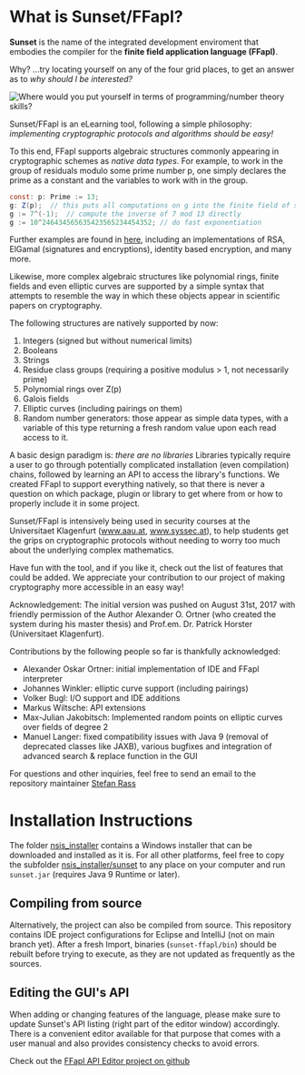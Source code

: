 # What is Sunset/FFapl?
**Sunset** is the name of the integrated development enviroment that embodies
the compiler for the **finite field application language (FFapl)**.

Why? ...try locating yourself on any of the four grid places, to get an answer as to *why should I be interested?*

![Where would you put yourself in terms of programming/number theory skills?](https://github.com/stefan-rass/sunset-ffapl/why-sunset.png)

Sunset/FFapl is an eLearning tool, following a simple philosophy: *implementing
cryptographic protocols and algorithms should be easy!*

To this end, FFapl supports algebraic structures commonly appearing in cryptographic
schemes as *native data types*. For example, to work in the group of residuals
modulo some prime number p, one simply declares the prime as a constant and the
variables to work with in the group.
```Java
const: p: Prime := 13;
g: Z(p);  // this puts all computations on g into the finite field of size (and characteristic) p
g := 7^(-1);  // compute the inverse of 7 mod 13 directly
g := 10^246434565635423565234454352; // do fast exponentiation
```

Further examples are found in [here](https://github.com/stefan-rass/sunset-ffapl/tree/master/examples), including an implementations of RSA, ElGamal (signatures and encryptions), identity based encryption, and many more.

Likewise, more complex algebraic structures like polynomial rings, finite fields
and even elliptic curves are supported by a simple syntax that attempts to resemble
the way in which these objects appear in scientific papers on cryptography.

The following structures are natively supported by now:
1. Integers (signed but without numerical limits)
1. Booleans
1. Strings
1. Residue class groups (requiring a positive modulus > 1, not necessarily prime)
1. Polynomial rings over Z(p)
1. Galois fields
1. Elliptic curves (including pairings on them)
1. Random number generators: those appear as simple data types, with a variable
of this type returning a fresh random value upon each read access to it.

A basic design paradigm is: *there are no libraries*
Libraries typically require a user to go through potentially complicated installation
(even compilation) chains, followed by learning an API to access the library's functions.
We created FFapl to support everything natively, so that there is never a question
on which package, plugin or library to get where from or how to properly include
it in some project.

Sunset/FFapl is intensively being used in security courses at the Universitaet Klagenfurt
(www.aau.at, www.syssec.at), to help students get the grips on cryptographic
protocols without needing to worry too much about the underlying complex mathematics.

Have fun with the tool, and if you like it, check out the list of features that
could be added. We appreciate your contribution to our project of making
cryptography more accessible in an easy way!

Acknowledgement:
The initial version was pushed on August 31st, 2017 with friendly permission of the Author Alexander O. Ortner (who created the system during his master thesis) and Prof.em. Dr. Patrick Horster (Universitaet Klagenfurt).

Contributions by the following people so far is thankfully acknowledged:
* Alexander Oskar Ortner: initial implementation of IDE and FFapl interpreter
* Johannes Winkler: elliptic curve support (including pairings)
* Volker Bugl: I/O support and IDE additions
* Markus Wiltsche: API extensions
* Max-Julian Jakobitsch: Implemented random points on elliptic curves over fields of degree 2
* Manuel Langer: fixed compatibility issues with Java 9 (removal of deprecated classes like JAXB), various bugfixes and integration of advanced search & replace function in the GUI

For questions and other inquiries, feel free to send an email to the repository maintainer [Stefan Rass](mailto:stefan.rass@aau.at?subject=Sunset-FFapl)

# Installation Instructions
The folder [nsis_installer](https://github.com/stefan-rass/sunset-ffapl/tree/master/nsis_installer) contains a Windows installer that can be downloaded and installed as it is. For all other platforms, feel free to copy the subfolder [nsis_installer/sunset](https://github.com/stefan-rass/sunset-ffapl/tree/master/nsis_installer/sunset) to any place on your computer and run `sunset.jar` (requires Java 9 Runtime or later).

## Compiling from source
Alternatively, the project can also be compiled from source. 
This repository contains IDE project configurations for Eclipse and IntelliJ 
(not on main branch yet). After a fresh Import, binaries (`sunset-ffapl/bin`) 
should be rebuilt before trying to execute, as they are not updated as frequently 
as the sources.

## Editing the GUI's API
When adding or changing features of the language, please make sure to update 
Sunset's API listing (right part of the editor window) accordingly. There is a 
convenient editor available for that purpose that comes 
with a user manual and also provides consistency checks to avoid errors.

Check out the [FFapl API Editor project on github](https://github.com/manlanger/FFaplAPIEditor)
